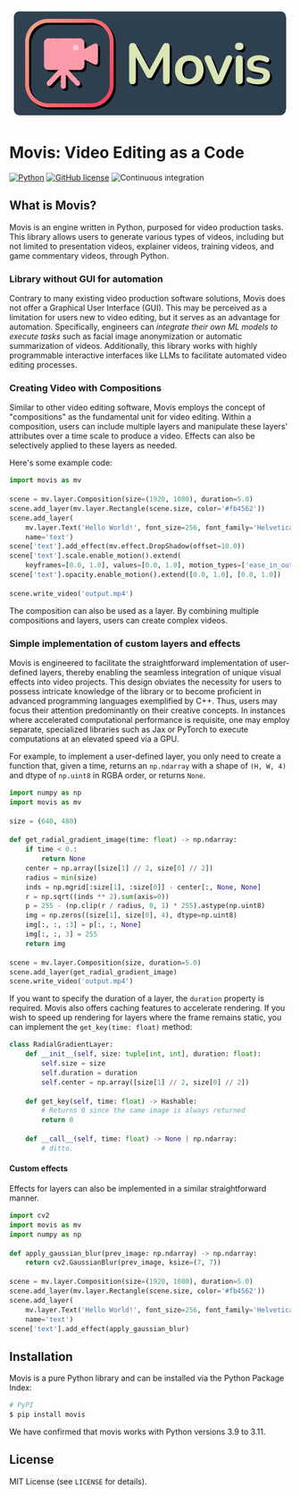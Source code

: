 ![GitHub Logo](images/movis_logo.png)

# Movis: Video Editing as a Code

[![Python](https://img.shields.io/badge/python-3.9%20%7C%203.10%20%7C%203.11-blue)](https://www.python.org)
[![GitHub license](https://img.shields.io/badge/license-MIT-blue.svg)](https://github.com/rezoo/movis)
![Continuous integration](https://github.com/rezoo/movis/actions/workflows/python-package.yml/badge.svg)

## What is Movis?

Movis is an engine written in Python, purposed for video production tasks.
This library allows users to generate various types of videos,
including but not limited to presentation videos, explainer videos,
training videos, and game commentary videos, through Python.

### Library without GUI for automation

Contrary to many existing video production software solutions,
Movis does not offer a Graphical User Interface (GUI).
This may be perceived as a limitation for users new to video editing,
but it serves as an advantage for automation.
Specifically, engineers can
*integrate their own ML models to execute tasks* such as
facial image anonymization or automatic summarization of videos.
Additionally, this library works with highly programmable interactive interfaces like LLMs
to facilitate automated video editing processes.

### Creating Video with Compositions

Similar to other video editing software,
Movis employs the concept of "compositions" as the fundamental unit for video editing.
Within a composition, users can include multiple layers and manipulate
these layers' attributes over a time scale to produce a video.
Effects can also be selectively applied to these layers as needed.

Here's some example code:

```python
import movis as mv

scene = mv.layer.Composition(size=(1920, 1080), duration=5.0)
scene.add_layer(mv.layer.Rectangle(scene.size, color='#fb4562'))
scene.add_layer(
    mv.layer.Text('Hello World!', font_size=256, font_family='Helvetica', color='#ffffff'),
    name='text')
scene['text'].add_effect(mv.effect.DropShadow(offset=10.0))
scene['text'].scale.enable_motion().extend(
    keyframes=[0.0, 1.0], values=[0.0, 1.0], motion_types=['ease_in_out'])
scene['text'].opacity.enable_motion().extend([0.0, 1.0], [0.0, 1.0])

scene.write_video('output.mp4')
```

The composition can also be used as a layer. By combining multiple compositions and layers, users can create complex videos.

### Simple implementation of custom layers and effects

Movis is engineered to facilitate the straightforward implementation of user-defined layers,
thereby enabling the seamless integration of unique visual effects into video projects.
This design obviates the necessity for users to possess
intricate knowledge of the library or to become proficient
in advanced programming languages exemplified by C++.
Thus, users may focus their attention predominantly on
their creative concepts.
In instances where accelerated computational performance is requisite,
one may employ separate, specialized libraries such as
Jax or PyTorch to execute computations at an elevated speed via a GPU.

For example, to implement a user-defined layer, you only need to create a function that, given a time,
returns an `np.ndarray` with a shape of `(H, W, 4)` and dtype of `np.uint8` in RGBA order, or returns `None`.

```python
import numpy as np
import movis as mv

size = (640, 480)

def get_radial_gradient_image(time: float) -> np.ndarray:
    if time < 0.:
        return None
    center = np.array([size[1] // 2, size[0] // 2])
    radius = min(size)
    inds = np.mgrid[:size[1], :size[0]] - center[:, None, None]
    r = np.sqrt((inds ** 2).sum(axis=0))
    p = 255 - (np.clip(r / radius, 0, 1) * 255).astype(np.uint8)
    img = np.zeros((size[1], size[0], 4), dtype=np.uint8)
    img[:, :, :3] = p[:, :, None]
    img[:, :, 3] = 255
    return img

scene = mv.layer.Composition(size, duration=5.0)
scene.add_layer(get_radial_gradient_image)
scene.write_video('output.mp4')
```

If you want to specify the duration of a layer,
the `duration` property is required. Movis also offers caching features
to accelerate rendering. If you wish to speed up rendering for layers
where the frame remains static, you can implement the `get_key(time: float)` method:

```python
class RadialGradientLayer:
    def __init__(self, size: tuple[int, int], duration: float):
        self.size = size
        self.duration = duration
        self.center = np.array([size[1] // 2, size[0] // 2])
    
    def get_key(self, time: float) -> Hashable:
        # Returns 0 since the same image is always returned
        return 0
    
    def __call__(self, time: float) -> None | np.ndarray:
        # ditto.
```

#### Custom effects

Effects for layers can also be implemented in a similar straightforward manner.

```python
import cv2
import movis as mv
import numpy as np

def apply_gaussian_blur(prev_image: np.ndarray) -> np.ndarray:
    return cv2.GaussianBlur(prev_image, ksize=(7, 7))

scene = mv.layer.Composition(size=(1920, 1080), duration=5.0)
scene.add_layer(mv.layer.Rectangle(scene.size, color='#fb4562'))
scene.add_layer(
    mv.layer.Text('Hello World!', font_size=256, font_family='Helvetica', color='#ffffff'),
    name='text')
scene['text'].add_effect(apply_gaussian_blur)
```

## Installation

Movis is a pure Python library and can be installed via the Python Package Index:

```bash
# PyPI
$ pip install movis
```

We have confirmed that movis works with Python versions 3.9 to 3.11.

## License

MIT License (see `LICENSE` for details).
